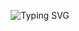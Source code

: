 <p align="center">
  <img src="https://readme-typing-svg.herokuapp.com?font=Source+Code+Pro&size=24&color=1DCB51&background=000000&center=true&vCenter=true&multiline=true&width=846&height=120&lines=Wake+Up,+Neo...;Follow+the+white+rabbit.;Knock%2C+knock" alt="Typing SVG"/>
</p>
